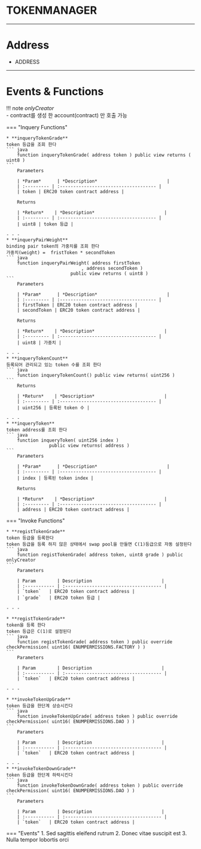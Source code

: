 # **TOKENMANAGER**
- - -

# **Address**
* ADDRESS
- - -

# **Events & Functions**

!!! note
    *onlyCreator*   
    - contract를 생성 한 account(contract) 만 호출 가능


=== "Inquery Functions"

    * **inqueryTokenGrade**   
    token 등급을 조회 한다
    ``` java
        function inqueryTokenGrade( address token ) public view returns ( uint8 )
    ```   
        Parameters     
           
        | *Param*      | *Description*                          |
        | :--------- | :------------------------------------ |
        | token | ERC20 token contract address |

        Returns     

        | *Return*    | *Description*                          |
        | :--------- | :------------------------------------ |
        | uint8 | token 등급 |

    - - -
    * **inqueryPairWeight**   
    binding pair token의 가중치를 조회 한다   
    가중치(weight) =  fristToken * secondToken
    ``` java
        function inqueryPairWeight( address firstToken
                                , address secondToken ) 
                            public view returns ( uint8 )
    ```   
        Parameters     
           
        | *Param*      | *Description*                          |
        | :--------- | :------------------------------------ |
        | firstToken | ERC20 token contract address |
        | secondToken | ERC20 token contract address |   

        Returns     

        | *Return*    | *Description*                          |
        | :--------- | :------------------------------------ |
        | uint8 | 가중치 |

    - - -
    * **inqueryTokenCount**   
    등록되어 관리되고 있는 token 수를 조회 한다
    ``` java
        function inqueryTokenCount() public view returns( uint256 )
    ```   
        Returns     

        | *Return*    | *Description*                          |
        | :--------- | :------------------------------------ |
        | uint256 | 등록된 token 수 |

    - - -
    * **inqueryToken**   
    token address를 조회 한다
    ``` java
        function inqueryToken( uint256 index ) 
                    public view returns( address )
    ```   
        Parameters     
           
        | *Param*      | *Description*                          |
        | :--------- | :------------------------------------ |
        | index | 등록된 token index |

        Returns     

        | *Return*    | *Description*                          |
        | :--------- | :------------------------------------ |
        | address | ERC20 token contract address |

=== "Invoke Functions"

    * **registTokenGrade**   
    token 등급을 등록한다   
    token 등급을 등록 하지 않은 상태에서 swap pool을 만들면 C(1)등급으로 자동 설정된다
    ``` java
        function registTokenGrade( address token, uint8 grade ) public onlyCreator
    ```  
        Parameters     
           
        | Param        | Description                          |
        | :----------- | :------------------------------------ |
        | `token`   | ERC20 token contract address |
        | `grade`   | ERC20 token 등급 |   

    - - -

    * **registTokenGrade**   
    token을 등록 한다   
    token 등급은 C(1)로 설정된다
    ``` java
        function registTokenGrade( address token ) public override checkPermission( uint16( ENUMPERMISSIONS.FACTORY ) )
    ```  
        Parameters     
           
        | Param        | Description                          |
        | :----------- | :------------------------------------ |
        | `token`   | ERC20 token contract address |

    - - -

    * **invokeTokenUpGrade**   
    token 등급을 한단계 상승시킨다
    ``` java
        function invokeTokenUpGrade( address token ) public override checkPermission( uint16( ENUMPERMISSIONS.DAO ) ) 
    ```  
        Parameters     
           
        | Param        | Description                          |
        | :----------- | :------------------------------------ |
        | `token`   | ERC20 token contract address |

    - - -
    * **invokeTokenDownGrade**   
    token 등급을 한단계 하락시킨다
    ``` java
        function invokeTokenDownGrade( address token ) public override checkPermission( uint16( ENUMPERMISSIONS.DAO ) )
    ```  
        Parameters     
           
        | Param        | Description                          |
        | :----------- | :------------------------------------ |
        | `token`   | ERC20 token contract address |


=== "Events"
    1. Sed sagittis eleifend rutrum
    2. Donec vitae suscipit est
    3. Nulla tempor lobortis orci

